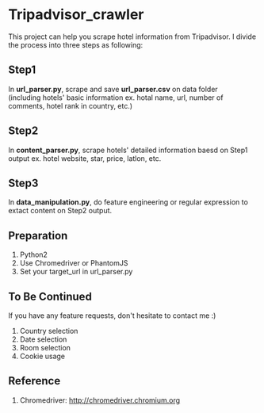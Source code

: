 # Tripadvisor_crawler
This project can help you scrape hotel information from Tripadvisor. I divide the process into three steps as following:
## Step1
 In **url_parser.py**, scrape and save **url_parser.csv** on data folder  
 (including hotels' basic information ex. hotal name, url, number of comments, hotel rank in country, etc.) 
## Step2
 In **content_parser.py**, scrape hotels' detailed information baesd on Step1 output ex. hotel website, star, price, latlon, etc.
## Step3
 In **data_manipulation.py**, do feature engineering or regular expression to extact content on Step2 output.

## Preparation 
1. Python2
2. Use Chromedriver or PhantomJS
3. Set your target_url in url_parser.py
 
## To Be Continued
If you have any feature requests, don't hesitate to contact me :)
1. Country selection
2. Date selection
3. Room selection
4. Cookie usage

## Reference
1. Chromedriver: http://chromedriver.chromium.org
